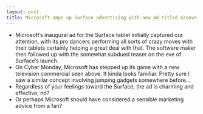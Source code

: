 ```yaml
---
layout: post
title: Microsoft amps up Surface advertising with new ad titled Groove
---
```

* Microsoft’s inaugural ad for the Surface tablet initially captured our attention, with its pro dancers performing all sorts of crazy moves with their tablets certainly helping a great deal with that. The software maker then followed up with the somewhat subdued teaser on the eve of Surface’s launch.
* On Cyber Monday, Microsoft has stepped up its game with a new television commercial seen above. It kinda looks familiar. Pretty sure I saw a similar concept involving jumping gadgets somewhere before…
* Regardless of your feelings toward the Surface, the ad is charming and effective, no?
* Or perhaps Microsoft should have considered a sensible marketing advice from a fan?

